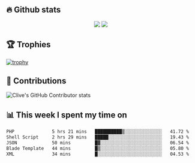 ## &#128293; Github stats

<!-- GitHub Readme Streak Stats - https://github.com/DenverCoder1/github-readme-streak-stats -->
<p align="center">

<picture>
  <source 
    srcset="https://github-readme-stats.vercel.app/api?username=clivewalkden&count_private=true&show_icons=true&theme=darcula"
    media="(prefers-color-scheme: dark)"
  />
  <source
    srcset="https://github-readme-stats.vercel.app/api?username=clivewalkden&count_private=true&show_icons=true&theme=calm"
    media="(prefers-color-scheme: light), (prefers-color-scheme: no-preference)"
  />
  <img src="https://github-readme-stats.vercel.app/api?username=clivewalkden&count_private=true&show_icons=true&theme=darcula" />
</picture>

<a href="https://git.io/streak-stats" target="_blank">
  <img src="http://github-readme-streak-stats.herokuapp.com?user=clivewalkden&theme=darcula&date_format=j%20M%5B%20Y%5D" />
</a>

</p>

## &#127942; Trophies
[![trophy](https://github-profile-trophy.vercel.app/?username=clivewalkden&theme=onedark)](https://github.com/clivewalkden/github-profile-trophy)

## &#129309; Contributions
![Clive's GitHub Contributor stats](https://github-contributor-stats.vercel.app/api?username=clivewalkden)

## &#128202; This week I spent my time on
<!--START_SECTION:waka-->

```txt
PHP              5 hrs 21 mins   ██████████▒░░░░░░░░░░░░░░   41.72 %
Shell Script     2 hrs 29 mins   █████░░░░░░░░░░░░░░░░░░░░   19.43 %
JSON             50 mins         █▓░░░░░░░░░░░░░░░░░░░░░░░   06.54 %
Blade Template   44 mins         █▒░░░░░░░░░░░░░░░░░░░░░░░   05.80 %
XML              34 mins         █░░░░░░░░░░░░░░░░░░░░░░░░   04.53 %
```

<!--END_SECTION:waka-->
